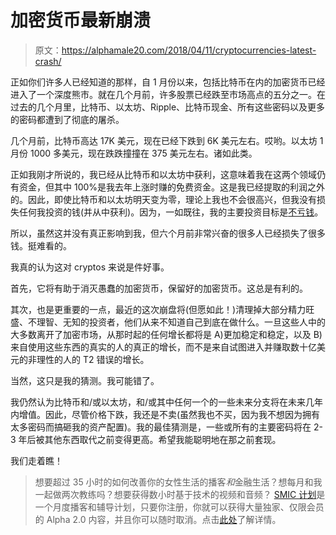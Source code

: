 # 加密货币最新崩溃

> 原文：<https://alphamale20.com/2018/04/11/cryptocurrencies-latest-crash/>

正如你们许多人已经知道的那样，自 1 月份以来，包括比特币在内的加密货币已经进入了一个深度熊市。就在几个月前，许多股票已经跌至市场高点的五分之一。在过去的几个月里，比特币、以太坊、Ripple、比特币现金、所有这些密码以及更多的密码都遭到了彻底的屠杀。

几个月前，比特币高达 17K 美元，现在已经下跌到 6K 美元左右。哎哟。以太坊 1 月份 1000 多美元，现在跌跌撞撞在 375 美元左右。诸如此类。

正如我刚才所说的，我已经从比特币和以太坊中获利，这意味着我在这两个领域仍有资金，但其中 100%是我去年上涨时赚的免费资金。这是我已经提取的利润之外的。因此，即使比特币和以太坊明天变为零，理论上我也不会很高兴，但我没有损失任何我投资的钱(并从中获利)。因为，一如既往，我的主要投资目标是[不亏钱](https://calebjonesblog.com/passive-vs-aggressive-investing/)。

所以，虽然这并没有真正影响到我，但六个月前非常兴奋的很多人已经损失了很多钱。挺难看的。

我真的认为这对 cryptos 来说是件好事。

首先，它将有助于消灭愚蠢的加密货币，保留好的加密货币。这总是有利的。

其次，也是更重要的一点，最近的这次崩盘将(但愿如此！)清理掉大部分精力旺盛、不理智、无知的投资者，他们从来不知道自己到底在做什么。一旦这些人中的大多数离开了加密市场，从那时起的任何增长都将是 A)更加稳定和稳定，以及 B)来自使用这些东西的真实的人的真正的增长，而不是来自试图进入并赚取数十亿美元的非理性的人的 T2 错误的增长。

当然，这只是我的猜测。我可能错了。

我仍然认为比特币和/或以太坊，和/或其中任何一个的一些未来分支将在未来几年内增值。因此，尽管价格下跌，我还是不卖(虽然我也不买，因为我不想因为拥有太多密码而搞砸我的资产配置)。我的最佳猜测是，一些或所有的主要密码将在 2-3 年后被其他东西取代之前变得更高。希望我能聪明地在那之前套现。

我们走着瞧！

> 想要超过 35 小时的如何改善你的女性生活的播客*和*金融生活？想每月和我一起做两次教练吗？想要获得数小时基于技术的视频和音频？ [SMIC 计划](https://alphamale20.kartra.com/page/vIL17)是一个月度播客和辅导计划，只要你注册，你就可以获得大量独家、仅限会员的 Alpha 2.0 内容，并且你可以随时取消。点击[此处](https://alphamale20.kartra.com/page/vIL17)了解详情。
> 
> 